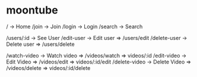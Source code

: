 # moontube

/ -> Home
/join -> Join
/login -> Login
/search -> Search

/users/:id -> See User
/edit-user -> Edit user
=> /users/edit
/delete-user -> Delete user
=> /users/delete

/watch-video -> Watch video
=> /videos/watch => videos/:id
/edit-video -> Edit Video
=> /videos/edit => videos/:id/edit
/delete-video -> Delete Video
=> /videos/delete => videos/:id/delete
